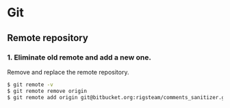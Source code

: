 # Git

## Remote repository

### 1. Eliminate old remote and add a new one.

Remove and replace the remote repository.

```bash
$ git remote -v
$ git remote remove origin
$ git remote add origin git@bitbucket.org:rigsteam/comments_sanitizer.git
```